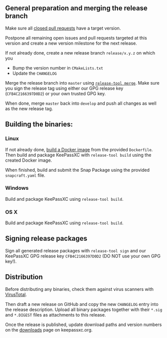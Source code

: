 ## General preparation and merging the release branch
Make sure all [closed pull requests](https://github.com/keepassxreboot/keepassxc/pulls?q=is%3Apr+is%3Aclosed) have a target version.

Postpone all remaining open issues and pull requests targeted at this version and create a new version milestone for the next release.

If not already done, create a new release branch `release/x.y.z` on which you
  - Bump the version number in `CMakeLists.txt`
  - Update the `CHANGELOG`

Merge the release branch into `master` using [`release-tool merge`](Building-KeePassXC#building-using-the-release-tool). Make sure you sign the release tag using either our GPG release key (`CFB4C2166397D0D2`) or your own trusted GPG key.

When done, merge `master` back into `develop` and push all changes as well as the new release tag.

## Building the binaries:
### Linux
If not already done, [build a Docker image](Building-KeePassXC#building-inside-a-docker-container) from the provided `Dockerfile`. Then build and package KeePassXC with `release-tool build` using the created Docker image.

When finished, build and submit the Snap Package using the provided `snapcraft.yaml` file.

### Windows
Build and package KeePassXC using `release-tool build`.

### OS X
Build and package KeePassXC using `release-tool build`.

## Signing release packages
Sign all generated release packages with `release-tool sign` and our KeePassXC GPG release key `CFB4C2166397D0D2` (DO NOT use your own GPG key!).

## Distribution
Before distributing any binaries, check them against virus scanners with [VirusTotal](https://www.virustotal.com/).

Then draft a new release on GitHub and copy the new `CHANGELOG` entry into the release description. Upload all binary packages together with their `*.sig` and `*.DIGEST` files as attachments to this release.

Once the release is published, update download paths and version numbers on the [downloads](https://keepassxc.org/download) page on keepassxc.org.